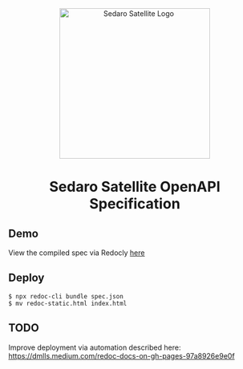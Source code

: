<div align="center">
  <img alt="Sedaro Satellite Logo" src="https://api.sedaro.com/static/multimedia/logo_secondary_02242022.png" width="300px" />

# Sedaro Satellite OpenAPI Specification

</div>

## Demo

View the compiled spec via Redocly [here](https://sedaro.github.io/openapi/)

## Deploy

```
$ npx redoc-cli bundle spec.json
$ mv redoc-static.html index.html
```

## TODO

Improve deployment via automation described here:
https://dmlls.medium.com/redoc-docs-on-gh-pages-97a8926e9e0f
